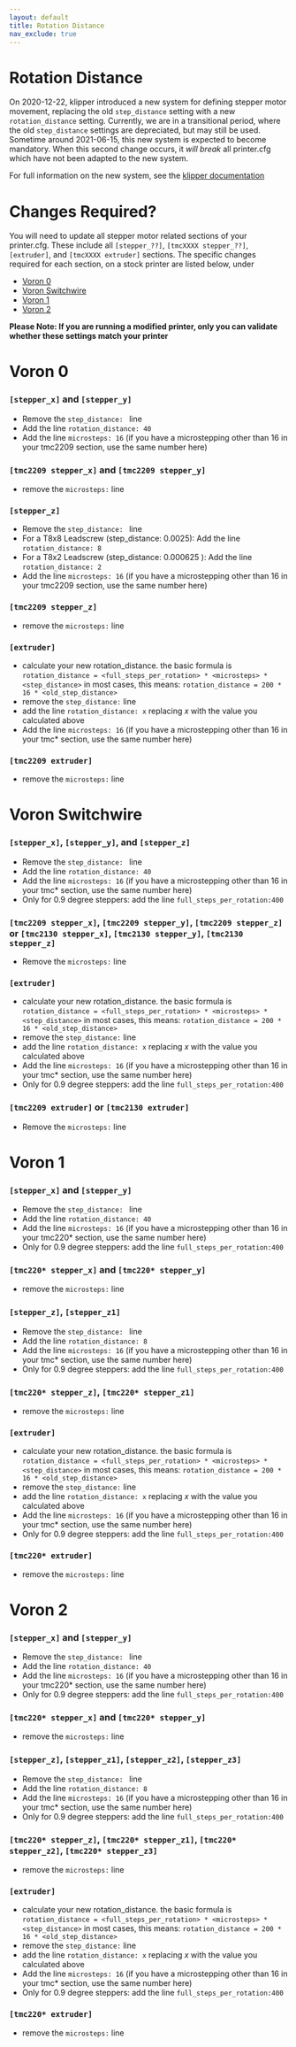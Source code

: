 ```yaml
---
layout: default
title: Rotation Distance
nav_exclude: true
---
```


# Rotation Distance
On 2020-12-22, klipper introduced a new system for defining stepper motor movement, replacing the old `step_distance` setting with a new `rotation_distance` setting.
Currently, we are in a transitional period, where the old `step_distance` settings are depreciated, but may still be used.  Sometime around 2021-06-15, this new system is expected to become mandatory.  When this second change occurs, it *will break* all printer.cfg which have not been adapted to the new system.

For full information on the new system, see the [klipper documentation](https://github.com/KevinOConnor/klipper/blob/master/docs/Rotation_Distance.md)

# Changes Required?
You will need to update all stepper motor related sections of your printer.cfg. These include all `[stepper_??]`, `[tmcXXXX stepper_??]`, `[extruder]`, and `[tmcXXXX extruder]` sections.  The specific changes required for each section, on a stock printer are listed below, under 
* [Voron 0](#Voron-0) 
* [Voron Switchwire](#Voron-Switchwire)
* [Voron 1](#Voron-1)
* [Voron 2](#Voron-2)

**Please Note: If you are running a modified printer, only you can validate whether these settings match your printer**

# Voron 0
### `[stepper_x]` and `[stepper_y]`
* Remove the `step_distance: ` line
* Add the line `rotation_distance: 40`
* Add the line `microsteps: 16`   (if you have a microstepping other than 16 in your tmc2209 section, use the same number here)

### `[tmc2209 stepper_x]` and `[tmc2209 stepper_y]`
* remove the `microsteps:` line

### `[stepper_z]`
* Remove the `step_distance: ` line
* For a T8x8 Leadscrew (step_distance: 0.0025): Add the line `rotation_distance: 8`
* For a T8x2 Leadscrew (step_distance: 0.000625 ): Add the line `rotation_distance: 2`
* Add the line `microsteps: 16`   (if you have a microstepping other than 16 in your tmc2209 section, use the same number here)

### `[tmc2209 stepper_z]`
* remove the `microsteps:` line

### `[extruder]`
* calculate your new rotation_distance.  the basic formula is `rotation_distance = <full_steps_per_rotation> * <microsteps> * <step_distance>` in most cases, this means:  `rotation_distance = 200 * 16 * <old_step_distance>`
* remove the `step_distance:` line
* add the line `rotation_distance: x` replacing *x* with the value you calculated above
* Add the line `microsteps: 16`   (if you have a microstepping other than 16 in your tmc* section, use the same number here)

### `[tmc2209 extruder]`
* remove the `microsteps:` line


# Voron Switchwire

### `[stepper_x]`, `[stepper_y]`, and `[stepper_z]`
* Remove the `step_distance: ` line
* Add the line `rotation_distance: 40`
* Add the line `microsteps: 16`   (if you have a microstepping other than 16 in your tmc* section, use the same number here)
* Only for 0.9 degree steppers: add the line `full_steps_per_rotation:400`

### `[tmc2209 stepper_x]`, `[tmc2209 stepper_y]`, `[tmc2209 stepper_z]` or `[tmc2130 stepper_x]`, `[tmc2130 stepper_y]`, `[tmc2130 stepper_z]`
* Remove the `microsteps:` line

### `[extruder]`
* calculate your new rotation_distance.  the basic formula is `rotation_distance = <full_steps_per_rotation> * <microsteps> * <step_distance>` in most cases, this means:  `rotation_distance = 200 * 16 * <old_step_distance>`
* remove the `step_distance:` line
* add the line `rotation_distance: x` replacing *x* with the value you calculated above
* Add the line `microsteps: 16`   (if you have a microstepping other than 16 in your tmc* section, use the same number here)
* Only for 0.9 degree steppers: add the line `full_steps_per_rotation:400`

### `[tmc2209 extruder]` or `[tmc2130 extruder]`
* Remove the `microsteps:` line


# Voron 1
### `[stepper_x]` and `[stepper_y]`
* Remove the `step_distance: ` line
* Add the line `rotation_distance: 40`
* Add the line `microsteps: 16`   (if you have a microstepping other than 16 in your tmc220* section, use the same number here)
* Only for 0.9 degree steppers: add the line `full_steps_per_rotation:400`

### `[tmc220* stepper_x]` and `[tmc220* stepper_y]`
* remove the `microsteps:` line

### `[stepper_z]`, `[stepper_z1]`
* Remove the `step_distance: ` line
* Add the line `rotation_distance: 8`
* Add the line `microsteps: 16`   (if you have a microstepping other than 16 in your tmc* section, use the same number here)
* Only for 0.9 degree steppers: add the line `full_steps_per_rotation:400`

### `[tmc220* stepper_z]`, `[tmc220* stepper_z1]`
* remove the `microsteps:` line

### `[extruder]`
* calculate your new rotation_distance.  the basic formula is `rotation_distance = <full_steps_per_rotation> * <microsteps> * <step_distance>` in most cases, this means:  `rotation_distance = 200 * 16 * <old_step_distance>`
* remove the `step_distance:` line
* add the line `rotation_distance: x` replacing *x* with the value you calculated above
* Add the line `microsteps: 16`   (if you have a microstepping other than 16 in your tmc* section, use the same number here)
* Only for 0.9 degree steppers: add the line `full_steps_per_rotation:400`


### `[tmc220* extruder]`
* remove the `microsteps:` line


# Voron 2

### `[stepper_x]` and `[stepper_y]`
* Remove the `step_distance: ` line
* Add the line `rotation_distance: 40`
* Add the line `microsteps: 16`   (if you have a microstepping other than 16 in your tmc220* section, use the same number here)
* Only for 0.9 degree steppers: add the line `full_steps_per_rotation:400`

### `[tmc220* stepper_x]` and `[tmc220* stepper_y]`
* remove the `microsteps:` line

### `[stepper_z]`, `[stepper_z1]`, `[stepper_z2]`, `[stepper_z3]`
* Remove the `step_distance: ` line
* Add the line `rotation_distance: 8`
* Add the line `microsteps: 16`   (if you have a microstepping other than 16 in your tmc* section, use the same number here)
* Only for 0.9 degree steppers: add the line `full_steps_per_rotation:400`

### `[tmc220* stepper_z]`, `[tmc220* stepper_z1]`, `[tmc220* stepper_z2]`, `[tmc220* stepper_z3]`
* remove the `microsteps:` line

### `[extruder]`
* calculate your new rotation_distance.  the basic formula is `rotation_distance = <full_steps_per_rotation> * <microsteps> * <step_distance>` in most cases, this means:  `rotation_distance = 200 * 16 * <old_step_distance>`
* remove the `step_distance:` line
* add the line `rotation_distance: x` replacing *x* with the value you calculated above
* Add the line `microsteps: 16`   (if you have a microstepping other than 16 in your tmc* section, use the same number here)
* Only for 0.9 degree steppers: add the line `full_steps_per_rotation:400`


### `[tmc220* extruder]`
* remove the `microsteps:` line

